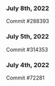 ### July 8th, 2022

Commit #288393

### July 5th, 2022

Commit #314353


### July 4th, 2022

Commit #72281
